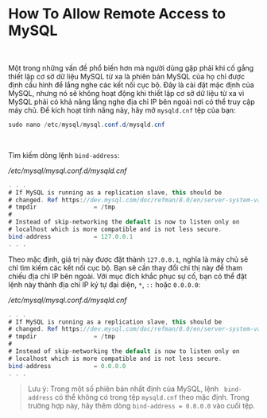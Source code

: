 # How To Allow Remote Access to MySQL

<br />

Một trong những vấn đề phổ biến hơn mà người dùng gặp phải khi cố gắng thiết lập cơ sở dữ liệu MySQL từ xa là phiên bản MySQL của họ chỉ được định cấu hình để lắng nghe các kết nối cục bộ. Đây là cài đặt mặc định của MySQL, nhưng nó sẽ không hoạt động khi thiết lập cơ sở dữ liệu từ xa vì MySQL phải có khả năng lắng nghe địa chỉ IP bên ngoài nơi có thể truy cập máy chủ. Để kích hoạt tính năng này, hãy mở `mysqld.cnf` tệp của bạn:

```java
sudo nano /etc/mysql/mysql.conf.d/mysqld.cnf
```

<br />

Tìm kiếm dòng lệnh `bind-address`:

*/etc/mysql/mysql.conf.d/mysqld.cnf*
```java
. . .
# If MySQL is running as a replication slave, this should be
# changed. Ref https://dev.mysql.com/doc/refman/8.0/en/server-system-variables.html#sysvar_tmpdir
# tmpdir                = /tmp
#
# Instead of skip-networking the default is now to listen only on
# localhost which is more compatible and is not less secure.
bind-address            = 127.0.0.1
. . .
```

Theo mặc định, giá trị này được đặt thành `127.0.0.1`, nghĩa là máy chủ sẽ chỉ tìm kiếm các kết nối cục bộ. Bạn sẽ cần thay đổi chỉ thị này để tham chiếu địa chỉ IP bên ngoài. Với mục đích khắc phục sự cố, bạn có thể đặt lệnh này thành địa chỉ IP ký tự đại diện, `*`, `::` hoặc `0.0.0.0`:

*/etc/mysql/mysql.conf.d/mysqld.cnf*
```java
. . .
# If MySQL is running as a replication slave, this should be
# changed. Ref https://dev.mysql.com/doc/refman/8.0/en/server-system-variables.html#sysvar_tmpdir
# tmpdir                = /tmp
#
# Instead of skip-networking the default is now to listen only on
# localhost which is more compatible and is not less secure.
bind-address            = 0.0.0.0
. . .
```

> Lưu ý: Trong một số phiên bản nhất định của MySQL, lệnh ` bind-address` có thể không có trong tệp `mysqld.cnf` theo mặc định. Trong trường hợp này, hãy thêm dòng `bind-address = 0.0.0.0` vào cuối tệp.
